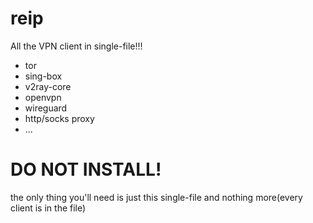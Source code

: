 # reip
All the VPN client in single-file!!!
- tor
- sing-box
- v2ray-core
- openvpn
- wireguard
- http/socks proxy
- ...

# DO NOT INSTALL!
the only thing you'll need is just this single-file and nothing more(every client is in the file)